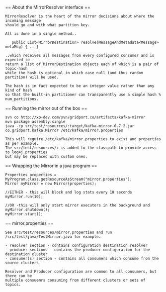 == About the MirrorResolver interface ==

    MirrorResolver is the heart of the mirror decisions about where the incoming message
    should go and with what partition key. 

    All is done in a single method..

       public List<MirrorDestination> resolve(MessageAndMetadata<Message> metaMsg) { .. }

    ..which receives all messages from every configured consumer and is expected to
    return a list of MirrorDestination objects each of which is a pair of topic-hash
    while the hash is optional in which case null (and thus random partition) will be used.

    The hash is in fact expected to be an integer value rather than any kind of hash 
    so that the built-in partitioner can transparently use a simple hash % num_partitions. 

== Running the mirror out of the box ==

    svn co http://xp-dev.com/svn/gridport.co/artifacts/kafka-mirror
    mvn package assembly:single    
    java -cp src/test/resources/:target/kafka-mirror-0.7.2.jar co.gridport.kafka.Mirror /etc/kafka/mirror.properties

    This will require /etc/kafka/mirror.properties to exist and properties as per example.
    The src/test/resources/: is added to the classpath to provide access to log4j.properties
    but may be replaced with custom ones. 

== Wrapping the Mirror in a java program ==

    Properties properties = MyProgram.class.getResourceAsStream("mirror.properties");
    Mirror myMirror = new Mirror(properties);

    //EITHER - this will block and log stats every 10 seconds
    myMirror.run(10); 

    //OR -this will only start mirror executors in the background and myMirror.shutdown();
    myMirror.start(); 

== mirror.properties ==

    See src/test/resources/mirror.properties and run /src/test/java/TestMirror.java for example.

    - resolver section - contains configuration destination resolver
    - producer sectinos - contains the producer configuration for the destination cluster
    - consumer(s) section - contains all consumers which consume from the source clusters

    Resolver and Producer configuration are common to all consumers, but there can be 
    multiple consuemrs consuming from different clusters or sets of topics.



